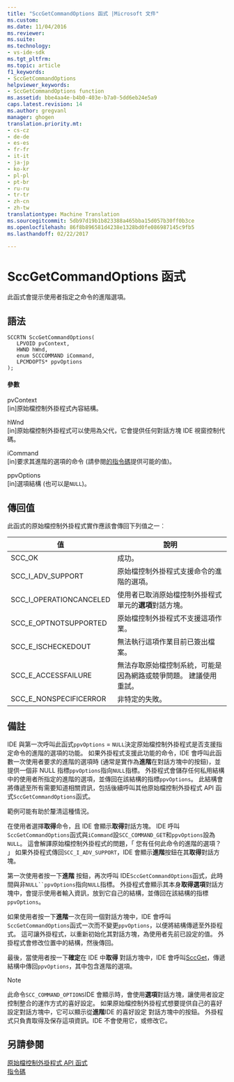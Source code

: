 ```yaml
---
title: "SccGetCommandOptions 函式 |Microsoft 文件"
ms.custom: 
ms.date: 11/04/2016
ms.reviewer: 
ms.suite: 
ms.technology:
- vs-ide-sdk
ms.tgt_pltfrm: 
ms.topic: article
f1_keywords:
- SccGetCommandOptions
helpviewer_keywords:
- SccGetCommandOptions function
ms.assetid: bbe4aa4e-b4b0-403e-b7a0-5dd6eb24e5a9
caps.latest.revision: 14
ms.author: gregvanl
manager: ghogen
translation.priority.mt:
- cs-cz
- de-de
- es-es
- fr-fr
- it-it
- ja-jp
- ko-kr
- pl-pl
- pt-br
- ru-ru
- tr-tr
- zh-cn
- zh-tw
translationtype: Machine Translation
ms.sourcegitcommit: 5db97d19b1b823388a465bba15d057b30ff0b3ce
ms.openlocfilehash: 86f8b896581d4238e1328bd0fe086987145c9fb5
ms.lasthandoff: 02/22/2017

---
```

# <a name="sccgetcommandoptions-function"></a>SccGetCommandOptions 函式
此函式會提示使用者指定之命令的進階選項。  
  
## <a name="syntax"></a>語法  
  
```cpp#  
SCCRTN SccGetCommandOptions(  
   LPVOID pvContext,  
   HWND hWnd,  
   enum SCCCOMMAND iCommand,  
   LPCMDOPTS* ppvOptions  
);  
```  
  
#### <a name="parameters"></a>參數  
 pvContext  
 [in]原始檔控制外掛程式內容結構。  
  
 hWnd  
 [in]原始檔控制外掛程式可以使用為父代，它會提供任何對話方塊 IDE 視窗控制代碼。  
  
 iCommand  
 [in]要求其進階的選項的命令 (請參閱[的指令碼](../extensibility/command-code-enumerator.md)提供可能的值)。  
  
 ppvOptions  
 [in]選項結構 (也可以是`NULL`)。  
  
## <a name="return-value"></a>傳回值  
 此函式的原始檔控制外掛程式實作應該會傳回下列值之一︰  
  
|值|說明|  
|-----------|-----------------|  
|SCC_OK|成功。|  
|SCC_I_ADV_SUPPORT|原始檔控制外掛程式支援命令的進階的選項。|  
|SCC_I_OPERATIONCANCELED|使用者已取消原始檔控制外掛程式單元的**選項**對話方塊。|  
|SCC_E_OPTNOTSUPPORTED|原始檔控制外掛程式不支援這項作業。|  
|SCC_E_ISCHECKEDOUT|無法執行這項作業目前已簽出檔案。|  
|SCC_E_ACCESSFAILURE|無法存取原始檔控制系統，可能是因為網路或競爭問題。 建議使用重試。|  
|SCC_E_NONSPECIFICERROR|非特定的失敗。|  
  
## <a name="remarks"></a>備註  
 IDE 與第一次呼叫此函式`ppvOptions` = `NULL`決定原始檔控制外掛程式是否支援指定命令的進階的選項的功能。 如果外掛程式支援此功能的命令，IDE 會呼叫此函數一次使用者要求的進階的選項時 (通常是實作為**進階**在對話方塊中的按鈕)，並提供一個非 NULL 指標`ppvOptions`指向`NULL`指標。 外掛程式會儲存任何私用結構中的使用者所指定的進階的選項，並傳回在該結構的指標`ppvOptions`。 此結構會將傳遞至所有需要知道相關資訊，包括後續呼叫其他原始檔控制外掛程式 API 函式`SccGetCommandOptions`函式。  
  
 範例可能有助於釐清這種情況。  
  
 在使用者選擇**取得**命令，且 IDE 會顯示**取得**對話方塊。 IDE 呼叫`SccGetCommandOptions`函式與`iCommand`設`SCC_COMMAND_GET`和`ppvOptions`設為`NULL`。 這會解譯原始檔控制外掛程式的問題，「 您有任何此命令的進階的選項？ 」 如果外掛程式傳回`SCC_I_ADV_SUPPORT`，IDE 會顯示**進階**按鈕在其**取得**對話方塊。  
  
 第一次使用者按一下**進階** 按鈕，再次呼叫 IDE`SccGetCommandOptions`函式，此時間與非`NULL``ppvOptions`指向`NULL`指標。 外掛程式會顯示其本身**取得選項**對話方塊中，會提示使用者輸入資訊，放到它自己的結構，並傳回在該結構的指標`ppvOptions`。  
  
 如果使用者按一下**進階**一次在同一個對話方塊中，IDE 會呼叫`SccGetCommandOptions`函式一次而不變更`ppvOptions`，以便將結構傳遞至外掛程式。 這可讓外掛程式，以重新初始化其對話方塊，為使用者先前已設定的值。 外掛程式會修改位置中的結構，然後傳回。  
  
 最後，當使用者按一下**確定**在 IDE 中**取得** 對話方塊中，IDE 會呼叫[SccGet](../extensibility/sccget-function.md)，傳遞結構中傳回`ppvOptions`，其中包含進階的選項。  
  
> [!NOTE]
>  此命令`SCC_COMMAND_OPTIONS`IDE 會顯示時，會使用**選項**對話方塊，讓使用者設定控制整合的運作方式的喜好設定。 如果原始檔控制外掛程式想要提供自己的喜好設定對話方塊中，它可以顯示從**進階**IDE 的喜好設定 對話方塊中的按鈕。 外掛程式只負責取得及保存這項資訊。IDE 不會使用它，或修改它。  
  
## <a name="see-also"></a>另請參閱  
 [原始檔控制外掛程式 API 函式](../extensibility/source-control-plug-in-api-functions.md)   
 [指令碼](../extensibility/command-code-enumerator.md)
